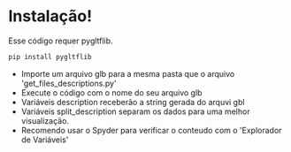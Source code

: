 # Instalação!

Esse código requer pygltflib.

```sh
pip install pygltflib
```

  - Importe um arquivo glb para a mesma pasta que o arquivo 'get_files_descriptions.py'
  - Execute o código com o nome do seu arquivo glb
  - Variáveis description receberão a string gerada do arquvi gbl
  - Variáveis split_description separam os dados para uma melhor visualização.
  - Recomendo usar o Spyder para verificar o conteudo com o 'Explorador de Variáveis'
